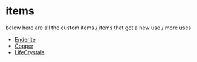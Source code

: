 # items
below here are all the custom items / items that got a new use / more uses

- [Enderite](items/enderite.md)
- [Copper](items/copper.md)
- [LifeCrystals](items/lifecrystals.md)